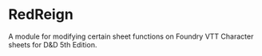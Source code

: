 # RedReign
A module for modifying certain sheet functions on Foundry VTT Character sheets for D&amp;D 5th Edition.
